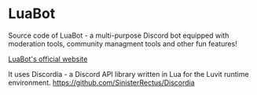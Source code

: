 # LuaBot
Source code of LuaBot - a multi-purpose Discord bot equipped with moderation tools, community managment tools and other fun features!

[LuaBot's official website](https://tenkotowsky.github.io/)

It uses Discordia - a Discord API library written in Lua for the Luvit runtime environment.
https://github.com/SinisterRectus/Discordia
